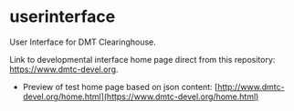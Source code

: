# userinterface
User Interface for DMT Clearinghouse.

Link to developmental interface home page direct from this repository: https://www.dmtc-devel.org. 

* Preview of test home page based on json content: [http://www.dmtc-devel.org/home.html](https://www.dmtc-devel.org/home.html)

